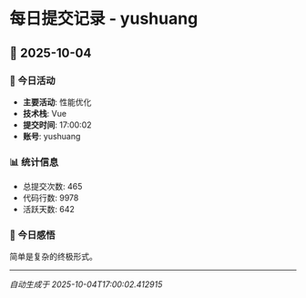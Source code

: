 # 每日提交记录 - yushuang

## 📅 2025-10-04

### 🎯 今日活动
- **主要活动**: 性能优化
- **技术栈**: Vue
- **提交时间**: 17:00:02
- **账号**: yushuang

### 📊 统计信息
- 总提交次数: 465
- 代码行数: 9978
- 活跃天数: 642

### 💭 今日感悟
简单是复杂的终极形式。

---
*自动生成于 2025-10-04T17:00:02.412915*
